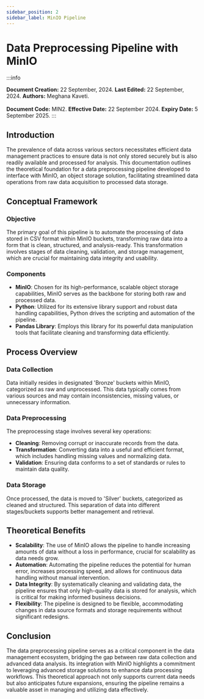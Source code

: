 ```yaml
---
sidebar_position: 2
sidebar_label: MinIO Pipeline
---
```


# Data Preprocessing Pipeline with MinIO

:::info

**Document Creation:** 22 September, 2024. **Last Edited:** 22 September, 2024. **Authors:** Meghana Kaveti.
<br></br> **Document Code:** MIN2. **Effective Date:** 22 September 2024. **Expiry Date:** 5 September 2025.
:::

## Introduction
The prevalence of data across various sectors necessitates efficient data management practices to ensure data is not only stored securely but is also readily available and processed for analysis. This documentation outlines the theoretical foundation for a data preprocessing pipeline developed to interface with MinIO, an object storage solution, facilitating streamlined data operations from raw data acquisition to processed data storage.

## Conceptual Framework

### Objective
The primary goal of this pipeline is to automate the processing of data stored in CSV format within MinIO buckets, transforming raw data into a form that is clean, structured, and analysis-ready. This transformation involves stages of data cleaning, validation, and storage management, which are crucial for maintaining data integrity and usability.

### Components
- **MinIO**: Chosen for its high-performance, scalable object storage capabilities, MinIO serves as the backbone for storing both raw and processed data.
- **Python**: Utilized for its extensive library support and robust data handling capabilities, Python drives the scripting and automation of the pipeline.
- **Pandas Library**: Employs this library for its powerful data manipulation tools that facilitate cleaning and transforming data efficiently.

## Process Overview

### Data Collection
Data initially resides in designated 'Bronze' buckets within MinIO, categorized as raw and unprocessed. This data typically comes from various sources and may contain inconsistencies, missing values, or unnecessary information.

### Data Preprocessing
The preprocessing stage involves several key operations:
- **Cleaning**: Removing corrupt or inaccurate records from the data.
- **Transformation**: Converting data into a useful and efficient format, which includes handling missing values and normalizing data.
- **Validation**: Ensuring data conforms to a set of standards or rules to maintain data quality.

### Data Storage
Once processed, the data is moved to 'Silver' buckets, categorized as cleaned and structured. This separation of data into different stages/buckets supports better management and retrieval.

## Theoretical Benefits
- **Scalability**: The use of MinIO allows the pipeline to handle increasing amounts of data without a loss in performance, crucial for scalability as data needs grow.
- **Automation**: Automating the pipeline reduces the potential for human error, increases processing speed, and allows for continuous data handling without manual intervention.
- **Data Integrity**: By systematically cleaning and validating data, the pipeline ensures that only high-quality data is stored for analysis, which is critical for making informed business decisions.
- **Flexibility**: The pipeline is designed to be flexible, accommodating changes in data source formats and storage requirements without significant redesigns.

## Conclusion
The data preprocessing pipeline serves as a critical component in the data management ecosystem, bridging the gap between raw data collection and advanced data analysis. Its integration with MinIO highlights a commitment to leveraging advanced storage solutions to enhance data processing workflows. This theoretical approach not only supports current data needs but also anticipates future expansions, ensuring the pipeline remains a valuable asset in managing and utilizing data effectively.


